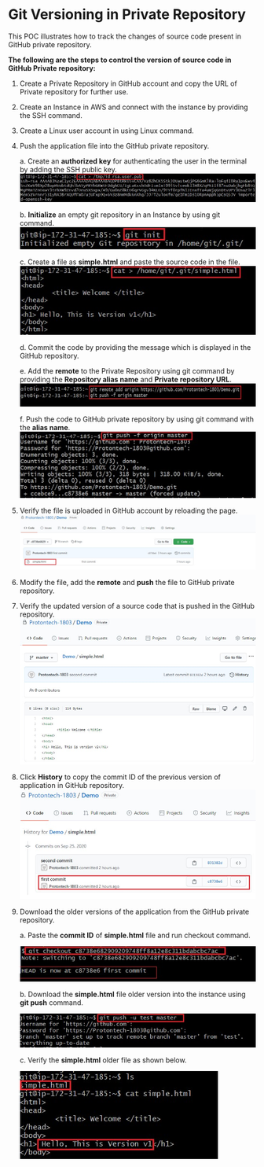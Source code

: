 # Git Versioning in Private Repository #

This POC illustrates how to track the changes of source code present in GitHub private repository.


**The following are the steps to control the version of source code in GitHub Private repository:**

1.	Create a Private Repository in GitHub account and copy the URL of Private repository for further use.

2.	Create an Instance in AWS and connect with the instance by providing the SSH command.

3.	Create a Linux user account in using Linux command.

4.	Push the application file into the GitHub private repository.
    
    a.	Create an **authorized key** for authenticating the user in the terminal by adding the SSH public key.
            ![Alt text](https://github.com/Protontech-1803/devops/blob/master/GitVersioning/SSH_key.jpg)
            
    b.	**Initialize** an empty git repository in an Instance by using git command.
            ![Alt text](https://github.com/Protontech-1803/devops/blob/master/GitVersioning/Initialize.jpg)
            
    c.	Create a file as **simple.html** and paste the source code in the file.
            ![Alt text](https://github.com/Protontech-1803/devops/blob/master/GitVersioning/Simple_file1.jpg)
            
    d.	Commit the code by providing the message which is displayed in the GitHub repository.
    
    e.	Add the **remote** to the Private Repository using git command by providing the **Repository alias name** and **Private repository URL**.
            ![Alt text](https://github.com/Protontech-1803/devops/blob/master/GitVersioning/Remote.jpg) 
    
    f.	Push the code to GitHub private repository by using git command with the **alias name**.
            ![Alt text](https://github.com/Protontech-1803/devops/blob/master/GitVersioning/Push_File1.jpg) 

5.	Verify the file is uploaded in GitHub account by reloading the page.
    ![Alt text](https://github.com/Protontech-1803/devops/blob/master/GitVersioning/Repo_firstcommit.jpg) 

6.	Modify the file, add the **remote** and **push** the file to GitHub private repository.

7.	Verify the updated version of a source code that is pushed in the GitHub repository.
    ![Alt text](https://github.com/Protontech-1803/devops/blob/master/GitVersioning/Repo_secondcommit.jpg) 

8.	Click **History** to copy the commit ID of the previous version of application in GitHub repository.
    ![Alt text](https://github.com/Protontech-1803/devops/blob/master/GitVersioning/Repo_history.jpg) 

9.	Download the older versions of the application from the GitHub private repository.
    
    a.	Paste the **commit ID** of **simple.html** file and run checkout command.
    
      ![Alt text](https://github.com/Protontech-1803/devops/blob/master/GitVersioning/Checkout.jpg) 
      

    b.	Download the **simple.html** file older version into the instance using **git push** command.
         
      ![Alt text](https://github.com/Protontech-1803/devops/blob/master/GitVersioning/Push_File2.jpg) 
      
        
    c.	Verify the **simple.html** older file as shown below.
         
      ![Alt text](https://github.com/Protontech-1803/devops/blob/master/GitVersioning/Simple_File2.jpg) 
      
